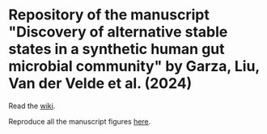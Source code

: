 # Repository of the manuscript **"Discovery of alternative stable states in a synthetic human gut microbial community"** by Garza, Liu, Van der Velde et al. (2024)

Read the [wiki](https://github.com/danielriosgarza/hungerGamesModel/wiki).

Reproduce all the manuscript figures [here](https://colab.research.google.com/drive/1qamU2lWqdHL0ZXJgwDTfUf0ysmK8jDgP?usp=sharing).
